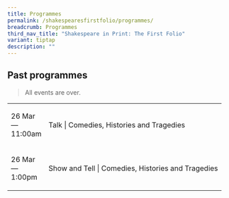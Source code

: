 ```yaml
---
title: Programmes
permalink: /shakespearesfirstfolio/programmes/
breadcrumb: Programmes
third_nav_title: "Shakespeare in Print: The First Folio"
variant: tiptap
description: ""
---
```

<h2>Past programmes</h2>
<blockquote>
<p>All events are over.</p>
</blockquote>
<table style="minWidth: 50px">
<colgroup>
<col>
<col>
</colgroup>
<tbody>
<tr>
<td rowspan="1" colspan="1">
<p>26 Mar
<br>—
<br>11:00am</p>
</td>
<td rowspan="1" colspan="1">
<p>Talk | Comedies, Histories and Tragedies</p>
</td>
</tr>
<tr>
<td rowspan="1" colspan="1">
<p>26 Mar
<br>—
<br>1:00pm</p>
</td>
<td rowspan="1" colspan="1">
<p>Show and Tell | Comedies, Histories and Tragedies</p>
</td>
</tr>
</tbody>
</table>
<p></p>
